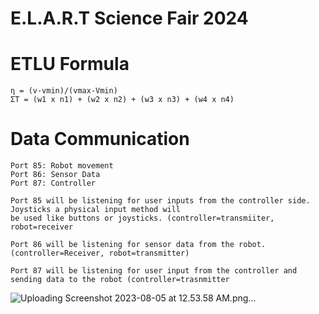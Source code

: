 ﻿# E.L.A.R.T Science Fair 2024


<h1> ETLU Formula</h1>

```
η = (v-vmin)/(vmax-Vmin)
ΣΤ = (w1 x n1) + (w2 x n2) + (w3 x n3) + (w4 x n4) 
```

<h1> Data Communication</h1>

```
Port 85: Robot movement 
Port 86: Sensor Data
Port 87: Controller
```

```
Port 85 will be listening for user inputs from the controller side. Joysticks a physical input method will
be used like buttons or joysticks. (controller=transmiiter, robot=receiver
```
```
Port 86 will be listening for sensor data from the robot. (controller=Receiver, robot=transmitter)  
```
```
Port 87 will be listening for user input from the controller and sending data to the robot (controller=trasnmitter 
```

![Uploading Screenshot 2023-08-05 at 12.53.58 AM.png…]()
